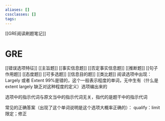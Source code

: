 ```yaml
---
aliases: []
cssclasses: []
tags:
---
```

[[GRE阅读刷题笔记]]
# GRE
[[错误选项特征]]
[[主旨题]]
[[事实信息题]]
[[否定事实信息题]]
[[推断题]]
[[句子作用题]]
[[态度题]]
[[可多选题]]
[[信息目的题]]
[[类比题]]
阅读选项中出现：
Largely 或者 Extent 99%是错的，这个一般表示程度的单词，无中生有（什么是extent largely 缺乏对这种程度的定义）选项编出来的

选项中的指示代词与原文当中的指示代词无关，指代的是题干中的指示代词

常见的正确答案（出现了这个单词说明是这个选项大概率正确的）：
qualify：limit
限定；修正